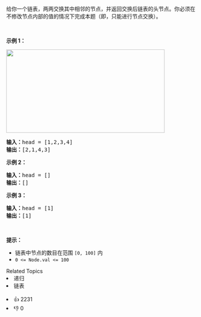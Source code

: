 <p>给你一个链表，两两交换其中相邻的节点，并返回交换后链表的头节点。你必须在不修改节点内部的值的情况下完成本题（即，只能进行节点交换）。</p>

<p>&nbsp;</p>

<p><strong>示例 1：</strong></p> 
<img alt="" src="https://assets.leetcode.com/uploads/2020/10/03/swap_ex1.jpg" style="width: 422px; height: 222px;" /> 
<pre>
<strong>输入：</strong>head = [1,2,3,4]
<strong>输出：</strong>[2,1,4,3]
</pre>

<p><strong>示例 2：</strong></p>

<pre>
<strong>输入：</strong>head = []
<strong>输出：</strong>[]
</pre>

<p><strong>示例 3：</strong></p>

<pre>
<strong>输入：</strong>head = [1]
<strong>输出：</strong>[1]
</pre>

<p>&nbsp;</p>

<p><strong>提示：</strong></p>

<ul> 
 <li>链表中节点的数目在范围 <code>[0, 100]</code> 内</li> 
 <li><code>0 &lt;= Node.val &lt;= 100</code></li> 
</ul>

<div><div>Related Topics</div><div><li>递归</li><li>链表</li></div></div><br><div><li>👍 2231</li><li>👎 0</li></div>